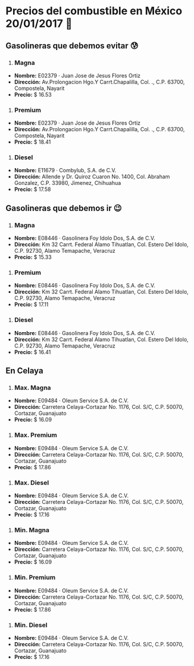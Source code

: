 # Precios del combustible en México 20/01/2017 :car:

## Gasolineras que debemos evitar :cold_sweat:
1. ### Magna
  * **Nombre:** E02379 · Juan Jose de Jesus Flores Ortiz
  * **Dirección:** Av.Prolongacion Hgo.Y Carrt.Chapalilla, Col. ., C.P. 63700, Compostela, Nayarit
  * **Precio:** $ 16.53

1. ### Premium
  * **Nombre:** E02379 · Juan Jose de Jesus Flores Ortiz
  * **Dirección:** Av.Prolongacion Hgo.Y Carrt.Chapalilla, Col. ., C.P. 63700, Compostela, Nayarit
  * **Precio:** $ 18.41

1. ### Diesel
  * **Nombre:** E11679 · Combylub, S.A. de C.V.
  * **Dirección:** Allende y Dr. Quiroz Cuaron No. 1400, Col. Abraham  Gonzalez, C.P. 33980, Jimenez, Chihuahua
  * **Precio:** $ 17.58


## Gasolineras que debemos ir :wink:
1. ### Magna
  * **Nombre:** E08446 · Gasolinera Foy Idolo Dos, S.A. de C.V.
  * **Dirección:** Km 32 Carrt. Federal Alamo Tihuatlan, Col. Estero Del Idolo, C.P. 92730, Alamo Temapache, Veracruz
  * **Precio:** $ 15.33

1. ### Premium
  * **Nombre:** E08446 · Gasolinera Foy Idolo Dos, S.A. de C.V.
  * **Dirección:** Km 32 Carrt. Federal Alamo Tihuatlan, Col. Estero Del Idolo, C.P. 92730, Alamo Temapache, Veracruz
  * **Precio:** $ 17.11

1. ### Diesel
  * **Nombre:** E08446 · Gasolinera Foy Idolo Dos, S.A. de C.V.
  * **Dirección:** Km 32 Carrt. Federal Alamo Tihuatlan, Col. Estero Del Idolo, C.P. 92730, Alamo Temapache, Veracruz
  * **Precio:** $ 16.41


## En Celaya
1. ### Max. Magna
  * **Nombre:** E09484 · Oleum Service S.A. de C.V.
  * **Dirección:** Carretera Celaya-Cortazar No. 1176, Col. S/C, C.P. 50070, Cortazar, Guanajuato
  * **Precio:** $ 16.09

1. ### Max. Premium
  * **Nombre:** E09484 · Oleum Service S.A. de C.V.
  * **Dirección:** Carretera Celaya-Cortazar No. 1176, Col. S/C, C.P. 50070, Cortazar, Guanajuato
  * **Precio:** $ 17.86

1. ### Max. Diesel
  * **Nombre:** E09484 · Oleum Service S.A. de C.V.
  * **Dirección:** Carretera Celaya-Cortazar No. 1176, Col. S/C, C.P. 50070, Cortazar, Guanajuato
  * **Precio:** $ 17.16
1. ### Min. Magna
  * **Nombre:** E09484 · Oleum Service S.A. de C.V.
  * **Dirección:** Carretera Celaya-Cortazar No. 1176, Col. S/C, C.P. 50070, Cortazar, Guanajuato
  * **Precio:** $ 16.09

1. ### Min. Premium
  * **Nombre:** E09484 · Oleum Service S.A. de C.V.
  * **Dirección:** Carretera Celaya-Cortazar No. 1176, Col. S/C, C.P. 50070, Cortazar, Guanajuato
  * **Precio:** $ 17.86

1. ### Min. Diesel
  * **Nombre:** E09484 · Oleum Service S.A. de C.V.
  * **Dirección:** Carretera Celaya-Cortazar No. 1176, Col. S/C, C.P. 50070, Cortazar, Guanajuato
  * **Precio:** $ 17.16
